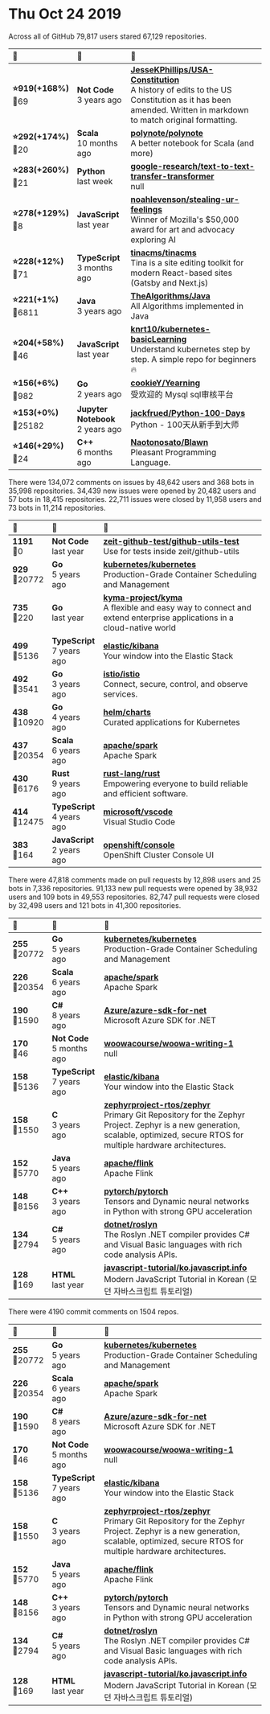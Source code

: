 # Thu Oct 24 2019

Across all of GitHub 79,817 users stared 
67,129 repositories. 

| :page_with_curl: | :calendar: | :page_with_curl: |
| :--- | :--- | :--- |
| **:star:919(+168%)**<br>:twisted_rightwards_arrows:69 | **Not Code**<br>3 years ago | **[JesseKPhillips/USA-Constitution](https://github.com/JesseKPhillips/USA-Constitution)**<br>A history of edits to the US Constitution as it has been amended. Written in markdown to match original formatting. |
| **:star:292(+174%)**<br>:twisted_rightwards_arrows:20 | **Scala**<br>10 months ago | **[polynote/polynote](https://github.com/polynote/polynote)**<br>A better notebook for Scala (and more) |
| **:star:283(+260%)**<br>:twisted_rightwards_arrows:21 | **Python**<br>last week | **[google-research/text-to-text-transfer-transformer](https://github.com/google-research/text-to-text-transfer-transformer)**<br>null |
| **:star:278(+129%)**<br>:twisted_rightwards_arrows:8 | **JavaScript**<br>last year | **[noahlevenson/stealing-ur-feelings](https://github.com/noahlevenson/stealing-ur-feelings)**<br>Winner of Mozilla's $50,000 award for art and advocacy exploring AI |
| **:star:228(+12%)**<br>:twisted_rightwards_arrows:71 | **TypeScript**<br>3 months ago | **[tinacms/tinacms](https://github.com/tinacms/tinacms)**<br>Tina is a site editing toolkit for modern React-based sites (Gatsby and Next.js) |
| **:star:221(+1%)**<br>:twisted_rightwards_arrows:6811 | **Java**<br>3 years ago | **[TheAlgorithms/Java](https://github.com/TheAlgorithms/Java)**<br>All Algorithms implemented in Java |
| **:star:204(+58%)**<br>:twisted_rightwards_arrows:46 | **JavaScript**<br>last year | **[knrt10/kubernetes-basicLearning](https://github.com/knrt10/kubernetes-basicLearning)**<br>Understand kubernetes step by step. A simple repo for beginners :fire: |
| **:star:156(+6%)**<br>:twisted_rightwards_arrows:982 | **Go**<br>2 years ago | **[cookieY/Yearning](https://github.com/cookieY/Yearning)**<br>受欢迎的 Mysql sql审核平台 |
| **:star:153(+0%)**<br>:twisted_rightwards_arrows:25182 | **Jupyter Notebook**<br>2 years ago | **[jackfrued/Python-100-Days](https://github.com/jackfrued/Python-100-Days)**<br>Python - 100天从新手到大师 |
| **:star:146(+29%)**<br>:twisted_rightwards_arrows:24 | **C++**<br>6 months ago | **[Naotonosato/Blawn](https://github.com/Naotonosato/Blawn)**<br>Pleasant Programming Language. |

There were 134,072 comments on issues by 48,642 users and 368 bots in 35,998 repositories.
34,439 new issues were opened by 20,482 users and 57 bots in 18,415 repositories.
22,711 issues were closed by 11,958 users and 73 bots in 11,214 repositories.

| :speech_balloon: | :calendar: | :page_with_curl: |
| :--- | :--- | :--- |
| **1191**<br>:twisted_rightwards_arrows:0 | **Not Code**<br>last year | **[zeit-github-test/github-utils-test](https://github.com/zeit-github-test/github-utils-test)**<br>Use for tests inside zeit/github-utils |
| **929**<br>:twisted_rightwards_arrows:20772 | **Go**<br>5 years ago | **[kubernetes/kubernetes](https://github.com/kubernetes/kubernetes)**<br>Production-Grade Container Scheduling and Management |
| **735**<br>:twisted_rightwards_arrows:220 | **Go**<br>last year | **[kyma-project/kyma](https://github.com/kyma-project/kyma)**<br>A flexible and easy way to connect and extend enterprise applications in a cloud-native world |
| **499**<br>:twisted_rightwards_arrows:5136 | **TypeScript**<br>7 years ago | **[elastic/kibana](https://github.com/elastic/kibana)**<br>Your window into the Elastic Stack |
| **492**<br>:twisted_rightwards_arrows:3541 | **Go**<br>3 years ago | **[istio/istio](https://github.com/istio/istio)**<br>Connect, secure, control, and observe services. |
| **438**<br>:twisted_rightwards_arrows:10920 | **Go**<br>4 years ago | **[helm/charts](https://github.com/helm/charts)**<br>Curated applications for Kubernetes |
| **437**<br>:twisted_rightwards_arrows:20354 | **Scala**<br>6 years ago | **[apache/spark](https://github.com/apache/spark)**<br>Apache Spark |
| **430**<br>:twisted_rightwards_arrows:6176 | **Rust**<br>9 years ago | **[rust-lang/rust](https://github.com/rust-lang/rust)**<br>Empowering everyone to build reliable and efficient software. |
| **414**<br>:twisted_rightwards_arrows:12475 | **TypeScript**<br>4 years ago | **[microsoft/vscode](https://github.com/microsoft/vscode)**<br>Visual Studio Code |
| **383**<br>:twisted_rightwards_arrows:164 | **JavaScript**<br>2 years ago | **[openshift/console](https://github.com/openshift/console)**<br>OpenShift Cluster Console UI |

There were 47,818 comments made on pull requests by 12,898 users and 25 bots in 7,336 repositories.
91,133 new pull requests were opened by 38,932 users and 109 bots in 49,553 repositories.
82,747 pull requests were closed by 32,498 users and 121 bots in 41,300 repositories.

| :speech_balloon: | :calendar: | :page_with_curl: |
| :--- | :--- | :--- |
| **255**<br>:twisted_rightwards_arrows:20772 | **Go**<br>5 years ago | **[kubernetes/kubernetes](https://github.com/kubernetes/kubernetes)**<br>Production-Grade Container Scheduling and Management |
| **226**<br>:twisted_rightwards_arrows:20354 | **Scala**<br>6 years ago | **[apache/spark](https://github.com/apache/spark)**<br>Apache Spark |
| **190**<br>:twisted_rightwards_arrows:1590 | **C#**<br>8 years ago | **[Azure/azure-sdk-for-net](https://github.com/Azure/azure-sdk-for-net)**<br>Microsoft Azure SDK for .NET |
| **170**<br>:twisted_rightwards_arrows:46 | **Not Code**<br>5 months ago | **[woowacourse/woowa-writing-1](https://github.com/woowacourse/woowa-writing-1)**<br>null |
| **158**<br>:twisted_rightwards_arrows:5136 | **TypeScript**<br>7 years ago | **[elastic/kibana](https://github.com/elastic/kibana)**<br>Your window into the Elastic Stack |
| **158**<br>:twisted_rightwards_arrows:1550 | **C**<br>3 years ago | **[zephyrproject-rtos/zephyr](https://github.com/zephyrproject-rtos/zephyr)**<br>Primary Git Repository for the Zephyr Project. Zephyr is a new generation, scalable, optimized, secure RTOS for multiple hardware architectures. |
| **152**<br>:twisted_rightwards_arrows:5770 | **Java**<br>5 years ago | **[apache/flink](https://github.com/apache/flink)**<br>Apache Flink |
| **148**<br>:twisted_rightwards_arrows:8156 | **C++**<br>3 years ago | **[pytorch/pytorch](https://github.com/pytorch/pytorch)**<br>Tensors and Dynamic neural networks in Python with strong GPU acceleration |
| **134**<br>:twisted_rightwards_arrows:2794 | **C#**<br>5 years ago | **[dotnet/roslyn](https://github.com/dotnet/roslyn)**<br>The Roslyn .NET compiler provides C# and Visual Basic languages with rich code analysis APIs. |
| **128**<br>:twisted_rightwards_arrows:169 | **HTML**<br>last year | **[javascript-tutorial/ko.javascript.info](https://github.com/javascript-tutorial/ko.javascript.info)**<br>Modern JavaScript Tutorial in Korean (모던 자바스크립트 튜토리얼) |

There were 4190 commit comments on 1504 repos.

| :speech_balloon: | :calendar: | :page_with_curl: |
| :--- | :--- | :--- |
| **255**<br>:twisted_rightwards_arrows:20772 | **Go**<br>5 years ago | **[kubernetes/kubernetes](https://github.com/kubernetes/kubernetes)**<br>Production-Grade Container Scheduling and Management |
| **226**<br>:twisted_rightwards_arrows:20354 | **Scala**<br>6 years ago | **[apache/spark](https://github.com/apache/spark)**<br>Apache Spark |
| **190**<br>:twisted_rightwards_arrows:1590 | **C#**<br>8 years ago | **[Azure/azure-sdk-for-net](https://github.com/Azure/azure-sdk-for-net)**<br>Microsoft Azure SDK for .NET |
| **170**<br>:twisted_rightwards_arrows:46 | **Not Code**<br>5 months ago | **[woowacourse/woowa-writing-1](https://github.com/woowacourse/woowa-writing-1)**<br>null |
| **158**<br>:twisted_rightwards_arrows:5136 | **TypeScript**<br>7 years ago | **[elastic/kibana](https://github.com/elastic/kibana)**<br>Your window into the Elastic Stack |
| **158**<br>:twisted_rightwards_arrows:1550 | **C**<br>3 years ago | **[zephyrproject-rtos/zephyr](https://github.com/zephyrproject-rtos/zephyr)**<br>Primary Git Repository for the Zephyr Project. Zephyr is a new generation, scalable, optimized, secure RTOS for multiple hardware architectures. |
| **152**<br>:twisted_rightwards_arrows:5770 | **Java**<br>5 years ago | **[apache/flink](https://github.com/apache/flink)**<br>Apache Flink |
| **148**<br>:twisted_rightwards_arrows:8156 | **C++**<br>3 years ago | **[pytorch/pytorch](https://github.com/pytorch/pytorch)**<br>Tensors and Dynamic neural networks in Python with strong GPU acceleration |
| **134**<br>:twisted_rightwards_arrows:2794 | **C#**<br>5 years ago | **[dotnet/roslyn](https://github.com/dotnet/roslyn)**<br>The Roslyn .NET compiler provides C# and Visual Basic languages with rich code analysis APIs. |
| **128**<br>:twisted_rightwards_arrows:169 | **HTML**<br>last year | **[javascript-tutorial/ko.javascript.info](https://github.com/javascript-tutorial/ko.javascript.info)**<br>Modern JavaScript Tutorial in Korean (모던 자바스크립트 튜토리얼) |

